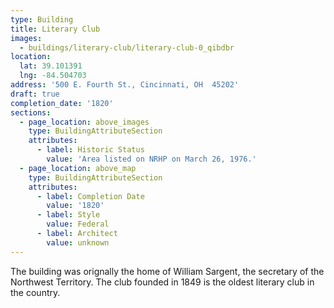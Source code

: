 ```yaml
---
type: Building
title: Literary Club
images:
  - buildings/literary-club/literary-club-0_qibdbr
location:
  lat: 39.101391
  lng: -84.504703
address: '500 E. Fourth St., Cincinnati, OH  45202'
draft: true
completion_date: '1820'
sections:
  - page_location: above_images
    type: BuildingAttributeSection
    attributes:
      - label: Historic Status
        value: 'Area listed on NRHP on March 26, 1976.'
  - page_location: above_map
    type: BuildingAttributeSection
    attributes:
      - label: Completion Date
        value: '1820'
      - label: Style
        value: Federal
      - label: Architect
        value: unknown
---
```


The building was orignally the home of William Sargent, the secretary of the Northwest Territory. The club founded in 1849 is the oldest literary club in the country.
